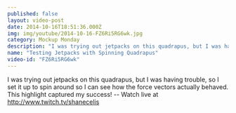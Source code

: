 ```yaml
---
published: false
layout: video-post
date: 2014-10-16T18:51:36.000Z
img: img/youtube/2014-10-16-FZ6Ri5RG6wk.jpg
category: Mockup Monday
description: "I was trying out jetpacks on this quadrapus, but I was having trouble, so I set it up to spin around so I can see how the force vectors actually behaved. This highlight captured my success! -- Watch live at http://www.twitch.tv/shanecelis"
name: "Testing Jetpacks with Spinning Quadrapus"
video-id: "FZ6Ri5RG6wk"
---
```

I was trying out jetpacks on this quadrapus, but I was having trouble, so I set it up to spin around so I can see how the force vectors actually behaved. This highlight captured my success! -- Watch live at http://www.twitch.tv/shanecelis

